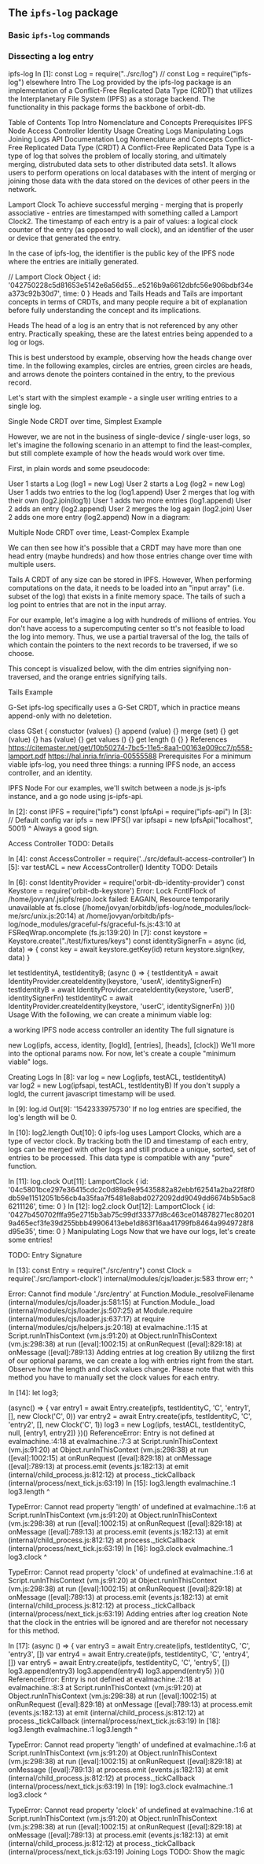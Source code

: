 ## The `ipfs-log` package

### Basic `ipfs-log` commands

### Dissecting a log entry

ipfs-log
In [1]:
const Log = require("../src/log") // const Log = require("ipfs-log") elsewhere
Intro
The Log provided by the ipfs-log package is an implementation of a Conflict-Free Replicated Data Type (CRDT) that utilizes the Interplanetary File System (IPFS) as a storage backend. The functionality in this package forms the backbone of orbit-db.

Table of Contents
Top
Intro
Nomenclature and Concepts
Prerequisites
IPFS Node
Access Controller
Identity
Usage
Creating Logs
Manipulating Logs
Joining Logs
API Documentation
Log
Nomenclature and Concepts
Conflict-Free Replicated Data Type (CRDT)
A Conflict-Free Replicated Data Type is a type of log that solves the problem of locally storing, and ultimately merging, distrubuted data sets to other distributed data sets1. It allows users to perform operations on local databases with the intent of merging or joining those data with the data stored on the devices of other peers in the network.

Lamport Clock
To achieve successful merging - merging that is properly associative - entries are timestamped with something called a Lamport Clock2. The timestamp of each entry is a pair of values: a logical clock counter of the entry (as opposed to wall clock), and an identifier of the user or device that generated the entry.

In the case of ipfs-log, the identifier is the public key of the IPFS node where the entries are initially generated.

// Lamport Clock Object
{
  id: '042750228c5d81653e5142e6a56d55...e5216b9a6612dbfc56e906bdbf34ea373c92b30d7',
  time: 0
}
Heads and Tails
Heads and Tails are important concepts in terms of CRDTs, and many people require a bit of explanation before fully understanding the concept and its implications.

Heads
The head of a log is an entry that is not referenced by any other entry. Practically speaking, these are the latest entries being appended to a log or logs.

This is best understood by example, observing how the heads change over time. In the following examples, circles are entries, green circles are heads, and arrows denote the pointers contained in the entry, to the previous record.

Let's start with the simplest example - a single user writing entries to a single log.

Single Node CRDT over time, Simplest Example

However, we are not in the business of single-device / single-user logs, so let's imagine the following scenario in an attempt to find the least-complex, but still complete example of how the heads would work over time.

First, in plain words and some pseudocode:

User 1 starts a Log (log1 = new Log)
User 2 starts a Log (log2 = new Log)
User 1 adds two entries to the log (log1.append)
User 2 merges that log with their own (log2.join(log1))
User 1 adds two more entries (log1.append)
User 2 adds an entry (log2.append)
User 2 merges the log again (log2.join)
User 2 adds one more entry (log2.append)
Now in a diagram:

Multiple Node CRDT over time, Least-Complex Example

We can then see how it's possible that a CRDT may have more than one head entry (maybe hundreds) and how those entries change over time with multiple users.

Tails
A CRDT of any size can be stored in IPFS. However, When performing computations on the data, it needs to be loaded into an "input array" (i.e. subset of the log) that exists in a finite memory space. The tails of such a log point to entries that are not in the input array.

For our example, let's imagine a log with hundreds of millions of entries. You don't have access to a supercomputing center so tt's not feasible to load the log into memory. Thus, we use a partial traversal of the log, the tails of which contain the pointers to the next records to be traversed, if we so choose.

This concept is visualized below, with the dim entries signifying non-traversed, and the orange entries signifying tails.

Tails Example

G-Set
ipfs-log specifically uses a G-Set CRDT, which in practice means append-only with no deletetion.

class GSet {
  constuctor (values) {}
  append (value) {}
  merge (set) {}
  get (value) {}
  has (value) {}
  get values () {}
  get length () {}
}
References
https://citemaster.net/get/10b50274-7bc5-11e5-8aa1-00163e009cc7/p558-lamport.pdf
https://hal.inria.fr/inria-00555588
Prerequisites
For a minimum viable ipfs-log, you need three things: a running IPFS node, an access controller, and an identity.

IPFS Node
For our examples, we'll switch between a node.js js-ipfs instance, and a go node using js-ipfs-api.

In [2]:
const IPFS = require("ipfs")
const IpfsApi = require("ipfs-api")
In [3]:
// Default config
var ipfs = new IPFS()
var ipfsapi = new IpfsApi("localhost", 5001)
^ Always a good sign.

Access Controller
TODO: Details

In [4]:
const AccessController = require('../src/default-access-controller')
In [5]:
var testACL = new AccessController()
Identity
TODO: Details

In [6]:
const IdentityProvider = require('orbit-db-identity-provider')
const Keystore = require('orbit-db-keystore')
Error: Lock FcntlFlock of /home/jovyan/.jsipfs/repo.lock failed: EAGAIN, Resource temporarily unavailable
    at fs.close (/home/jovyan/orbitdb/ipfs-log/node_modules/lock-me/src/unix.js:20:14)
    at /home/jovyan/orbitdb/ipfs-log/node_modules/graceful-fs/graceful-fs.js:43:10
    at FSReqWrap.oncomplete (fs.js:139:20)
In [7]:
const keystore = Keystore.create("./test/fixtures/keys")
const identitySignerFn = async (id, data) => {
    const key = await keystore.getKey(id)
    return keystore.sign(key, data)
}

let testIdentityA, testIdentityB;
(async () => { 
    testIdentityA = await IdentityProvider.createIdentity(keystore, 'userA', identitySignerFn)
    testIdentityB = await IdentityProvider.createIdentity(keystore, 'userB', identitySignerFn)
    testIdentityC = await IdentityProvider.createIdentity(keystore, 'userC', identitySignerFn)
})()
Usage
With the following, we can create a minimum viable log:

a working IPFS node
access controller
an identity
The full signature is

new Log(ipfs, access, identity, [logId], [entries], [heads], [clock])
We'll more into the optional params now. For now, let's create a couple "minimum viable" logs.

Creating Logs
In [8]:
var log = new Log(ipfs, testACL, testIdentityA)   
var log2 = new Log(ipfsapi, testACL, testIdentityB)
If you don't supply a logId, the current javascript timestamp will be used.

In [9]:
log.id
Out[9]:
'1542333975730'
If no log entries are specified, the log's length will be 0.

In [10]:
log2.length
Out[10]:
0
ipfs-log uses Lamport Clocks, which are a type of vector clock. By tracking both the ID and timestamp of each entry, logs can be merged with other logs and still produce a unique, sorted, set of entries to be processed. This data type is compatible with any "pure" function.

In [11]:
log.clock
Out[11]:
LamportClock {
  id:
   '04c5801bce297e36415cdc2c0d89a9e95435882a82ebbf62541a2ba22f8f0db59e11512051b56cb4a35faa7f5481e8abd0272092dd9049dd6674b5b5ac86211126',
  time: 0 }
In [12]:
log2.clock
Out[12]:
LamportClock {
  id:
   '0427b450702fffa95e2715b3ab75c99df33377d8c463ce014878271ec802019a465ecf3fe39d255bbb49906413ebe1d863f16aa41799fb8464a9949728f8d95e35',
  time: 0 }
Manipulating Logs
Now that we have our logs, let's create some entries!

TODO: Entry Signature

In [13]:
const Entry = require("./src/entry")
const Clock = require('./src/lamport-clock')
internal/modules/cjs/loader.js:583
    throw err;
    ^

Error: Cannot find module './src/entry'
    at Function.Module._resolveFilename (internal/modules/cjs/loader.js:581:15)
    at Function.Module._load (internal/modules/cjs/loader.js:507:25)
    at Module.require (internal/modules/cjs/loader.js:637:17)
    at require (internal/modules/cjs/helpers.js:20:18)
    at evalmachine.<anonymous>:1:15
    at Script.runInThisContext (vm.js:91:20)
    at Object.runInThisContext (vm.js:298:38)
    at run ([eval]:1002:15)
    at onRunRequest ([eval]:829:18)
    at onMessage ([eval]:789:13)
Adding entries at log creation
By utilizng the first of our optional params, we can create a log with entries right from the start. Observe how the length and clock values change. Please note that with this method you have to manually set the clock values for each entry.

In [14]:
let log3;

(async() => {
    var entry1 = await Entry.create(ipfs, testIdentityC, 'C', 'entry1', [], new Clock('C', 0))
    var entry2 = await Entry.create(ipfs, testIdentityC, 'C', 'entry2', [], new Clock('C', 1))
    log3 = new Log(ipfs, testACL, testIdentityC, null, [entry1, entry2])
})()
ReferenceError: Entry is not defined
    at evalmachine.<anonymous>:4:18
    at evalmachine.<anonymous>:7:3
    at Script.runInThisContext (vm.js:91:20)
    at Object.runInThisContext (vm.js:298:38)
    at run ([eval]:1002:15)
    at onRunRequest ([eval]:829:18)
    at onMessage ([eval]:789:13)
    at process.emit (events.js:182:13)
    at emit (internal/child_process.js:812:12)
    at process._tickCallback (internal/process/next_tick.js:63:19)
In [15]:
log3.length
evalmachine.<anonymous>:1
log3.length
     ^

TypeError: Cannot read property 'length' of undefined
    at evalmachine.<anonymous>:1:6
    at Script.runInThisContext (vm.js:91:20)
    at Object.runInThisContext (vm.js:298:38)
    at run ([eval]:1002:15)
    at onRunRequest ([eval]:829:18)
    at onMessage ([eval]:789:13)
    at process.emit (events.js:182:13)
    at emit (internal/child_process.js:812:12)
    at process._tickCallback (internal/process/next_tick.js:63:19)
In [16]:
log3.clock
evalmachine.<anonymous>:1
log3.clock
     ^

TypeError: Cannot read property 'clock' of undefined
    at evalmachine.<anonymous>:1:6
    at Script.runInThisContext (vm.js:91:20)
    at Object.runInThisContext (vm.js:298:38)
    at run ([eval]:1002:15)
    at onRunRequest ([eval]:829:18)
    at onMessage ([eval]:789:13)
    at process.emit (events.js:182:13)
    at emit (internal/child_process.js:812:12)
    at process._tickCallback (internal/process/next_tick.js:63:19)
Adding entries after log creation
Note that the clock in the entries will be ignored and are therefor not necessary for this method.

In [17]:
(async () => {
    var entry3 = await Entry.create(ipfs, testIdentityC, 'C', 'entry3', [])
    var entry4 = await Entry.create(ipfs, testIdentityC, 'C', 'entry4', [])
    var entry5 = await Entry.create(ipfs, testIdentityC, 'C', 'entry5', [])
    log3.append(entry3)
    log3.append(entry4)
    log3.append(entry5)
})()
ReferenceError: Entry is not defined
    at evalmachine.<anonymous>:2:18
    at evalmachine.<anonymous>:8:3
    at Script.runInThisContext (vm.js:91:20)
    at Object.runInThisContext (vm.js:298:38)
    at run ([eval]:1002:15)
    at onRunRequest ([eval]:829:18)
    at onMessage ([eval]:789:13)
    at process.emit (events.js:182:13)
    at emit (internal/child_process.js:812:12)
    at process._tickCallback (internal/process/next_tick.js:63:19)
In [18]:
log3.length
evalmachine.<anonymous>:1
log3.length
     ^

TypeError: Cannot read property 'length' of undefined
    at evalmachine.<anonymous>:1:6
    at Script.runInThisContext (vm.js:91:20)
    at Object.runInThisContext (vm.js:298:38)
    at run ([eval]:1002:15)
    at onRunRequest ([eval]:829:18)
    at onMessage ([eval]:789:13)
    at process.emit (events.js:182:13)
    at emit (internal/child_process.js:812:12)
    at process._tickCallback (internal/process/next_tick.js:63:19)
In [19]:
log3.clock
evalmachine.<anonymous>:1
log3.clock
     ^

TypeError: Cannot read property 'clock' of undefined
    at evalmachine.<anonymous>:1:6
    at Script.runInThisContext (vm.js:91:20)
    at Object.runInThisContext (vm.js:298:38)
    at run ([eval]:1002:15)
    at onRunRequest ([eval]:829:18)
    at onMessage ([eval]:789:13)
    at process.emit (events.js:182:13)
    at emit (internal/child_process.js:812:12)
    at process._tickCallback (internal/process/next_tick.js:63:19)
Joining Logs
TODO: Show the magic
